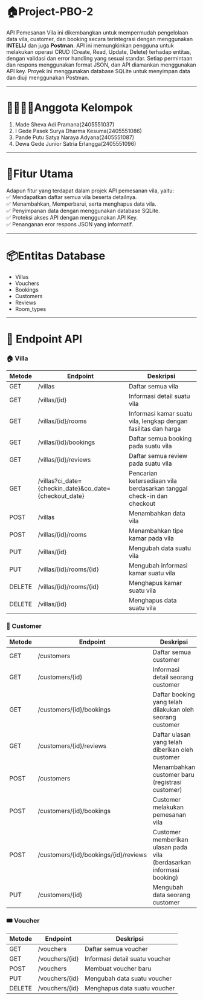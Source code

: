 # 🏠Project-PBO-2
API Pemesanan Vila ini dikembangkan untuk mempermudah pengelolaan data vila, customer, dan booking secara terintegrasi dengan menggunakan **INTELIJ** dan juga **Postman**. API ini memungkinkan pengguna untuk melakukan operasi CRUD (Create, Read, Update, Delete) terhadap entitas, dengan validasi dan error handling yang sesuai standar. Setiap permintaan dan respons menggunakan format JSON, dan API diamankan menggunakan API key. Proyek ini menggunakan database SQLite untuk menyimpan data dan diuji menggunakan Postman.

---

# 👨‍👩‍👧‍👦Anggota Kelompok
1. Made Sheva Adi Pramana(2405551037)
2. I Gede Pasek Surya Dharma Kesuma(2405551086)
3. Pande Putu Satya Naraya Adyana(2405551087)
4. Dewa Gede Junior Satria Erlangga(2405551096)

---

# 🧩Fitur Utama
Adapun fitur yang terdapat dalam projek API pemesanan vila, yaitu:   
✅  Mendapatkan daftar semua vila beserta detailnya.  
✅  Menambahkan, Memperbarui, serta menghapus data vila.  
✅  Penyimpanan data dengan menggunakan database SQLite.  
✅  Proteksi akses API dengan menggunakan API Key.  
✅  Penanganan eror respons JSON yang informatif.

---

# 📦Entitas Database
- Villas  
- Vouchers  
- Bookings  
- Customers  
- Reviews  
- Room_types  

---

# 📌 Endpoint API

### 🏠 Villa
| Metode | Endpoint | Deskripsi |
| --- | --- | --- |
| GET | /villas | Daftar semua vila |
| GET | /villas/{id} | Informasi detail suatu vila |
| GET | /villas/{id}/rooms | Informasi kamar suatu vila, lengkap dengan fasilitas dan harga |
| GET | /villas/{id}/bookings | Daftar semua booking pada suatu vila |
| GET | /villas/{id}/reviews | Daftar semua review pada suatu vila |
| GET | /villas?ci_date={checkin_date}&co_date={checkout_date} | Pencarian ketersediaan vila berdasarkan tanggal check-in dan checkout |
| POST | /villas | Menambahkan data vila |
| POST | /villas/{id}/rooms | Menambahkan tipe kamar pada vila |
| PUT | /villas/{id} | Mengubah data suatu vila |
| PUT | /villas/{id}/rooms/{id} | Mengubah informasi kamar suatu vila |
| DELETE | /villas/{id}/rooms/{id} | Menghapus kamar suatu vila |
| DELETE | /villas/{id} | Menghapus data suatu vila |

### 👤 Customer
| Metode | Endpoint | Deskripsi |
| --- | --- | --- |
| GET | /customers | Daftar semua customer |
| GET | /customers/{id} | Informasi detail seorang customer |
| GET | /customers/{id}/bookings | Daftar booking yang telah dilakukan oleh seorang customer |
| GET | /customers/{id}/reviews | Daftar ulasan yang telah diberikan oleh customer |
| POST | /customers | Menambahkan customer baru (registrasi customer) |
| POST | /customers/{id}/bookings | Customer melakukan pemesanan vila |
| POST | /customers/{id}/bookings/{id}/reviews | Customer memberikan ulasan pada vila (berdasarkan informasi booking) |
| PUT | /customers/{id} | Mengubah data seorang customer |

### 🎟 Voucher
| Metode | Endpoint | Deskripsi |
| --- | --- | --- |
| GET | /vouchers | Daftar semua voucher |
| GET | /vouchers/{id} | Informasi detail suatu voucher |
| POST | /vouchers | Membuat voucher baru |
| PUT | /vouchers/{id} | Mengubah data suatu voucher |
| DELETE | /vouchers/{id} | Menghapus data suatu voucher |
